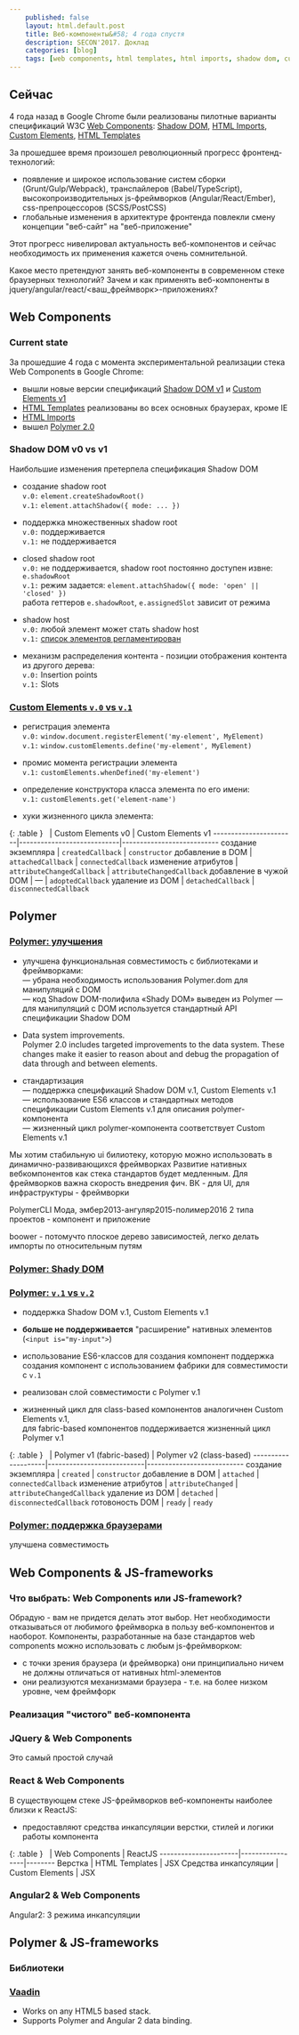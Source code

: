 ```yaml
---
    published: false
    layout: html.default.post
    title: Веб-компоненты&#58; 4 года спустя
    description: SECON'2017. Доклад
    categories: [blog]
    tags: [web components, html templates, html imports, shadow dom, custom elements, polymer]
---
```



## Сейчас
4 года назад в Google Chrome были реализованы пилотные варианты спецификаций W3C [Web Components](http://w3c.github.io/webcomponents/explainer/):
[Shadow DOM](http://w3c.github.io/webcomponents/spec/shadow/),
[HTML Imports](http://w3c.github.io/webcomponents/spec/imports/),
[Custom Elements](http://w3c.github.io/webcomponents/spec/custom/),
[HTML Templates](https://dvcs.w3.org/hg/webcomponents/raw-file/tip/spec/templates/)

За прошедшее время произошел революционный прогресс фронтенд-технологий:
*   появление и широкое использование систем сборки (Grunt/Gulp/Webpack), транспайлеров (Babel/TypeScript),
    высокопроизводительных js-фреймворков (Angular/React/Ember), css-препроцессоров (SCSS/PostCSS)
*   глобальные изменения в архитектуре фронтенда повлекли смену концепции "веб-сайт" на "веб-приложение"

Этот прогресс нивелировал актуальность веб-компонентов и сейчас необходимость их применения кажется очень сомнительной.

Какое место претендуют занять веб-компоненты в современном стеке браузерных технологий?
Зачем и как применять веб-компоненты в jquery/angular/react/<ваш_фреймворк>-приложениях?


## Web Components

### Current state
За прошедшие 4 года с момента экспериментальной реализации стека Web Components в Google Chrome:
*   вышли новые версии спецификаций [Shadow DOM v1](http://caniuse.com/#feat=shadowdomv1) и
    [Custom Elements v1](http://caniuse.com/#feat=custom-elementsv1)
*   [HTML Templates](http://caniuse.com/#feat=template) реализованы во всех основных браузерах, кроме IE
*   [HTML Imports](http://caniuse.com/#feat=imports)
*   вышел [Polymer 2.0](https://www.polymer-project.org/2.0/docs/about_20)

### Shadow DOM v0 vs v1
Наибольшие изменения претерпела спецификация Shadow DOM

*   создание shadow root  
    `v.0:` `element.createShadowRoot()`  
    `v.1:` `element.attachShadow({ mode: ... })`

*   поддержка множественных shadow root  
    `v.0:` поддерживается  
    `v.1:` не поддерживается

*   closed shadow root  
    `v.0:` не поддерживается, shadow root постоянно доступен извне: `e.shadowRoot`  
    `v.1:` режим задается: `element.attachShadow({ mode: 'open' || 'closed' })`  
    работа геттеров `e.shadowRoot`, `e.assignedSlot` зависит от режима

*   shadow host  
    `v.0:` любой элемент может стать shadow host  
    `v.1:` [список элементов регламентирован](https://dom.spec.whatwg.org/#dom-element-attachshadow)

*   механизм распределения контента -
    позиции отображения контента из другого дерева:  
    `v.0:` Insertion points  
    `v.1:` Slots


### [Custom Elements `v.0` vs `v.1`](https://github.com/shawnbot/custom-elements)

*   регистрация элемента  
    `v.0:` `window.document.registerElement('my-element', MyElement)`  
    `v.1:` `window.customElements.define('my-element', MyElement)`

*   промис момента регистрации элемента  
    `v.1:` `customElements.whenDefined('my-element')`

*   определение конструктора класса элемента по его имени:  
    `v.1:` `customElements.get('element-name')`

*   хуки жизненного цикла элемента:
  
{: .table }
&nbsp;                 | Custom Elements v0         | Custom Elements v1
-----------------------|----------------------------|---------------------------
создание экземпляра    | `createdCallback`          | `constructor`
добавление в DOM       | `attachedCallback`         | `connectedCallback`
изменение атрибутов    | `attributeChangedCallback` | `attributeChangedCallback`
добавление в чужой DOM | —                          | `adoptedCallback`
удаление из DOM        | `detachedCallback`         | `disconnectedCallback`




## Polymer

### [Polymer: улучшения](https://www.polymer-project.org/2.0/docs/about_20)

*   улучшена функциональная совместимость с библиотеками и фреймворками:  
    — убрана необходимость использования Polymer.dom для манипуляций с DOM  
    — код Shadow DOM-полифила «Shady DOM» выведен из Polymer
    — для манипуляций с DOM используется стандартный API спецификации Shadow DOM  

*   Data system improvements.  
    Polymer 2.0 includes targeted improvements to the data system. These changes make it easier to reason about and debug the propagation of data through and between elements.

*   стандартизация  
    — поддержка спецификаций Shadow DOM v.1, Custom Elements v.1  
    — использование ES6 классов и стандартных методов спецификации  Custom Elements v.1 для описания polymer-компонента  
    — жизненный цикл polymer-компонента соответствует Custom Elements v.1  



Мы хотим стабильную ui билиотеку, которую можно использовать в динамично-развивающихся фреймворках
Развитие нативных вебкомпонентов как стека стандартов будет медленным.
Для фреймворков важна скорость внедрения фич.
ВК - для UI, для инфраструктуры - фреймворки

PolymerCLI 
Мода, эмбер2013-ангуляр2015-полимер2016
2 типа проектов - компонент и приложение

boower - потомучто плоское дерево зависимостей, легко делать импорты по относительным путям


### [Polymer: Shady DOM](https://habrahabr.ru/post/259187/)





### [Polymer: `v.1` vs `v.2`](https://www.polymer-project.org/2.0/docs/about_20)

*   поддержка Shadow DOM v.1, Custom Elements v.1

*   **больше не поддерживается** "расширение" нативных элементов (`<input is="my-input">`)

*   использование ES6-классов для создания компонент
    поддержка создания компонент с использованием фабрики для совместимости с `v.1`

*   реализован слой совместимости с Polymer v.1

*   жизненный цикл
    для class-based компонентов аналогичнен Custom Elements v.1,  
    для fabric-based компонентов поддерживается жизненный цикл Polymer v.1

{: .table }
&nbsp;              | Polymer v1 (fabric-based) | Polymer v2 (class-based)
--------------------|---------------------------|---------------------------
создание экземпляра | `created`                 | `constructor`
добавление в DOM    | `attached`                | `connectedCallback`
изменение атрибутов | `attributeChanged`        | `attributeChangedCallback`
удаление из DOM     | `detached`                | `disconnectedCallback`
готовоность DOM     | `ready`                   | `ready`


### [Polymer: поддержка браузерами]()
улучшена совместимость





## Web Components & JS-frameworks

### Что выбрать: Web Components или JS-framework?

Обрадую - вам не придется делать этот выбор.
Нет необходимости отказываться от любимого фреймворка в пользу веб-компонентов и наоборот.
Компоненты, разработанные на базе стандартов web components можно использовать с любым js-фреймворком:
*   с точки зрения браузера (и фреймворка) они принципиально ничем не должны отличаться от нативных html-элементов
*   они реализуются механизмами браузера - т.е. на более низком уровне, чем фреймфорк

### Реализация "чистого" веб-компонента

### JQuery & Web Components

Это самый простой случай

### React & Web Components
В существующем стеке JS-фреймворков веб-компоненты наиболее близки к ReactJS:
*   предоставляют средства инкапсуляции верстки, стилей и логики работы компонента

{: .table }
&nbsp;                | Web Components  | ReactJS
----------------------|-----------------|--------
Верстка               | HTML Templates  | JSX
Средства инкапсуляции | Custom Elements | JSX

### Angular2 & Web Components

Angular2: 3 режима инкапсуляции



## Polymer & JS-frameworks

### Библиотеки

### [Vaadin](https://vaadin.com)
*   Works on any HTML5 based stack.
*   Supports Polymer and Angular 2 data binding.